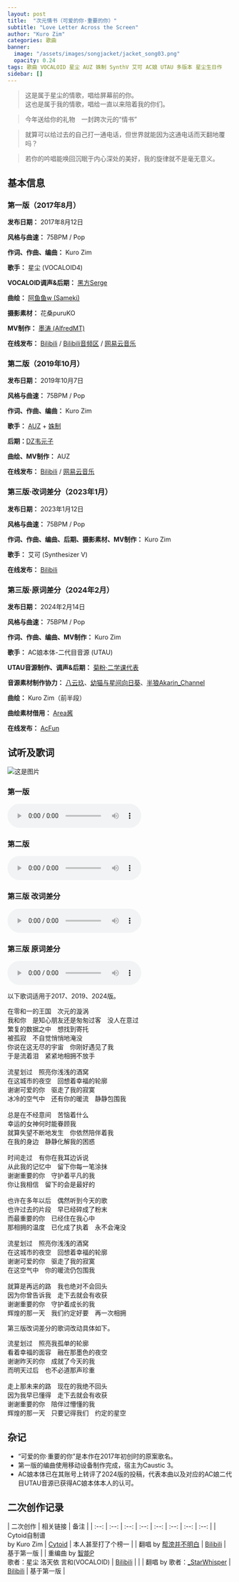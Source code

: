 ```yaml
---
layout: post
title:  "次元情书（可爱的你·重要的你）"
subtitle: "Love Letter Across the Screen"
author: "Kuro Zim"
categories: 歌曲
banner: 
  image: "/assets/images/songjacket/jacket_song03.png"
  opacity: 0.24
tags: 歌曲 VOCALOID 星尘 AUZ 姝制 SynthV 艾可 AC娘 UTAU 多版本 星尘生日作
sidebar: []
---
```


>  这是属于星尘的情歌，唱给屏幕前的你。<br>这也是属于我的情歌，唱给一直以来陪着我的你们。

>  今年送给你的礼物　一封跨次元的“情书”

>  就算可以给过去的自己打一通电话，但世界就能因为这通电话而天翻地覆吗？

>  若你的吟唱能唤回沉眠于内心深处的美好，我的旋律就不是毫无意义。

## 基本信息

### 第一版（2017年8月）

**发布日期：** 2017年8月12日

**风格与曲速：** 75BPM / Pop

**作词、作曲、编曲：** Kuro Zim

**歌手：** 星尘 (VOCALOID4)

**VOCALOID调声&后期：** [黑方Serge](https://space.bilibili.com/448500)

**曲绘：** [阿鱼鱼w (Sameki)](https://space.bilibili.com/1636079)

**摄影素材：** 花桑puruKO

**MV制作：** [墨涛 (AlfredMT)](https://space.bilibili.com/3104111)

**在线发布：** [Bilibili](https://www.bilibili.com/video/av13257396) / [Bilibili音频区](https://www.bilibili.com/audio/au326548?type=3) / [网易云音乐](https://music.163.com/song?id=497377154)

### 第二版（2019年10月）

**发布日期：** 2019年10月7日

**风格与曲速：** 75BPM / Pop

**作词、作曲、编曲：** Kuro Zim

**歌手：** [AUZ](https://space.bilibili.com/8064923) + [姝制](https://space.bilibili.com/5208994)

**后期：**[DZ韦元子](https://space.bilibili.com/11589966)

**曲绘、MV制作：** AUZ

**在线发布：** [Bilibili](https://www.bilibili.com/video/av70396560) / [网易云音乐](https://music.163.com/song?id=1395620768)

### 第三版·改词差分（2023年1月）

**发布日期：** 2023年1月12日

**风格与曲速：** 75BPM / Pop

**作词、作曲、编曲、后期、摄影素材、MV制作：** Kuro Zim

**歌手：** 艾可 (Synthesizer V)

**在线发布：** [Bilibili](https://www.bilibili.com/video/BV1WD4y1W7FR/)

### 第三版·原词差分（2024年2月）

**发布日期：** 2024年2月14日

**风格与曲速：** 75BPM / Pop

**作词、作曲、编曲、MV制作：** Kuro Zim

**歌手：** AC娘本体-二代目音源 (UTAU)

**UTAU音源制作、调声&后期：** [菊粉·二学课代表](https://www.acfun.cn/u/684188)

**音源素材制作协力：** [八云玖](https://www.acfun.cn/u/54992.aspx)、[幼猫与星间向日葵](https://www.acfun.cn/u/11143550.aspx)、[半狼Akarin_Channel](https://www.acfun.cn/u/852888.aspx)

**曲绘：** Kuro Zim（前半段）

**曲绘素材借用：** [Area酱](https://www.acfun.cn/u/1050317.aspx)

**在线发布：** [AcFun](https://www.acfun.cn/v/ac43760242)

## 试听及歌词

![这是图片](/assets/images/songjacket/jacket_song03sp.jpg)

### 第一版

<audio controls><source src="/assets/audio/song03v17.mp3" type="audio/mp3"></audio>

### 第二版

<audio controls><source src="/assets/audio/song03v19.mp3" type="audio/mp3"></audio>

### 第三版 改词差分

<audio controls><source src="/assets/audio/song03v22mod.mp3" type="audio/mp3"></audio>

### 第三版 原词差分

<audio controls><source src="/assets/audio/song03v22acchan.mp3" type="audio/mp3"></audio>

以下歌词适用于2017、2019、2024版。

<pre>
在零和一的王国　次元的漩涡
我和你　是知心朋友还是匆匆过客　没人在意过
繁复的数据之中　想找到寄托
被孤寂　不自觉悄悄地淹没
你说在这无尽的宇宙　你刚好遇见了我
于是流着泪　紧紧地相拥不放手

流星划过　照亮你浅浅的酒窝
在这城市的夜空　回想着幸福的轮廓
谢谢可爱的你　驱走了我的寂寞
冰冷的空气中　还有你的暖流　静静包围我

总是在不经意间　苦恼着什么
幸运的女神何时能眷顾我
就算失望不断地发生　你依然陪伴着我
在我的身边　静静化解我的困惑

时间走过　有你在我耳边诉说
从此我的记忆中　留下你每一笔涂抹
谢谢重要的你　守护着平凡的我
你让我相信　留下的会是最好的

也许在多年以后　偶然听到今天的歌
也许过去的片段　早已经碎成了粉末
而最重要的你　已经住在我心中
那相拥的温度　已化成了执着　永不会淹没

流星划过　照亮你浅浅的酒窝
在这城市的夜空　回想着幸福的轮廓
谢谢可爱的你　驱走了我的寂寞
在这空气中　你的暖流仍包围我

就算是再远的路　我也绝对不会回头
因为你曾告诉我　走下去就会有收获
谢谢重要的你　守护着成长的我
辉煌的那一天　我们约定好要　再一次相拥
</pre>

第三版改词差分的歌词改动具体如下。

<pre>
流星划过　照亮我孤单的轮廓
看着幸福的面容　融在那墨色的夜空
谢谢昨天的你　成就了今天的我
而明天过后　也不必道那声珍重

走上那未来的路　现在的我绝不回头
因为我早已懂得　走下去就会有收获
谢谢重要的你　陪伴过懵懂的我
辉煌的那一天　只要记得我们　约定的星空
</pre>

## 杂记

* “可爱的你·重要的你”是本作在2017年初创时的原案歌名。
* 第一版的编曲使用移动设备制作完成，宿主为Caustic 3。
* AC娘本体已在其账号上转评了2024版的投稿，代表本曲以及对应的AC娘二代目UTAU音源已获得AC娘本体本人的认可。

## 二次创作记录

| 二次创作 | 相关链接 | 备注 |
| :--: | :--: | :--: | :--: | :--: | :--: | :--: | :--: | 
| Cytoid自制谱<br>by Kuro Zim | [Cytoid](https://cytoid.io/levels/kurozim.loveletter_short) | 本人甚至打了个榜一 |
| 翻唱 by [帮滂并不明白](https://space.bilibili.com/32342429) | [Bilibili](https://www.bilibili.com/video/BV18b411c7Q4/) | 基于第一版 |
| 重编曲 by [智能P](https://space.bilibili.com/7619378)<br>歌者：星尘 洛天依 言和(VOCALOID) | [Bilibili](https://www.bilibili.com/video/BV1wD4y1m72q8) | |
| 翻唱 by 歌者：[_StarWhisper](https://space.bilibili.com/40118938) | [Bilibili](https://www.bilibili.com/video/BV16t4y1c7Ak) | 基于第一版 |